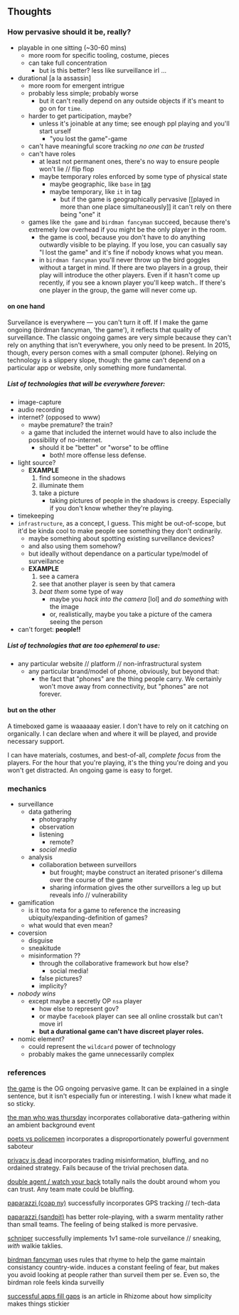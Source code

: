 ## Thoughts

### How pervasive should it be, really?

*   playable in one sitting (~30-60 mins)
    *   more room for specific tooling, costume, pieces
    *   can take full concentration
        *   but is this better? less like surveillance irl ...
*   durational [a la assassin]
    *   more room for emergent intrigue
    *   probably less simple; probably worse
        *   but it can't really depend on any outside objects if it's meant to go on for `time`.
    *   harder to get participation, maybe?
        *   unless it's joinable at any time; see enough ppl playing and you'll start urself
            *   "you lost the game"-game
    *   can't have meaningful score tracking *no one can be trusted*
    *   can't have roles
        *   at least not permanent ones, there's no way to ensure people won't lie // flip flop
        *   maybe temporary roles enforced by some type of physical state
            *   maybe geographic, like `base` in [tag](http://en.wikipedia.org/wiki/Tag_(game)#Base_and_truce_terms)
            *   maybe temporary, like `it` in tag
                *   but if the game is geographically pervasive [[played in more than one place simultaneously]] it can't rely on there being "one" it
    *   games like `the game` and `birdman fancyman` succeed, because there's extremely low overhead if you might be the only player in the room.
        *   the game is cool, because you don't have to do anything outwardly visible to be playing. If you lose, you can casually say "I lost the game" and it's fine if nobody knows what you mean.
        *   in `birdman fancyman` you'll never throw up the bird goggles without a target in mind. If there are two players in a group, their play will introduce the other players. Even if it hasn't come up recently, if you see a known player you'll keep watch.. If there's one player in the group, the game will never come up.

#### on one hand

Surveilance is everywhere — you can't turn it off. If I make the game ongoing (birdman fancyman, 'the game'), it reflects that quality of surveillance. The classic ongoing games are very simple because they can't rely on anything that isn't everywhere, you only need to be present. In 2015, though, every person comes with a small computer (phone). Relying on technology is a slippery slope, though: the game can't depend on a particular app or website, only something more fundamental.

##### List of technologies that will be everywhere forever:

*   image-capture
*   audio recording
*   internet? (opposed to www)
    *   maybe premature? the train?
    *   a game that included the internet would have to also include the possibility of no-internet.
        *   should it be "better" or "worse" to be offline
            *   both! more offense less defense.
*   light source?
    *   **EXAMPLE**
        1.  find someone in the shadows
        1.  illuminate them
        1.  take a picture
            *   taking pictures of people in the shadows is creepy. Especially if you don't know whether they're playing.
*   timekeeping
*   `infrastructure`, as a concept, I guess. This might be out-of-scope, but it'd be kinda cool to make people see something they don't ordinarily.
    *   maybe something about spotting existing surveillance devices?
    *   and also using them somehow?
    *   but ideally without dependance on a particular type/model of surveillance
    *   **EXAMPLE**
        1.  see a camera
        2.  see that another player is seen by that camera
        3.  *beat them* some type of way
            *   maybe you *hack into the camera* [lol] and *do something* with the image
            *   or, realistically, maybe you take a picture of the camera seeing the person
*   can't forget: **people!!**

##### List of technologies that are too ephemeral to use:

*   any particular website // platform // non-infrastructural system
    *   any particular brand/model of phone, obviously, but beyond that:
        *   the fact that "phones" are the thing people carry. We certainly won't move away from connectivity, but "phones" are not forever.

#### but on the other

A timeboxed game is waaaaaay easier. I don't have to rely on it catching on organically. I can declare when and where it will be played, and provide necessary support.

I can have materials, costumes, and best-of-all, *complete focus* from the players. For the hour that you're playing, it's the thing you're doing and you won't get distracted. An ongoing game is easy to forget.

### mechanics

*   surveillance
    *   data gathering
        *   photography
        *   observation
        *   listening
            *   remote?
        *   _social media_
    *   analysis
        *   collaboration between surveillors
            *   but frought; maybe construct an iterated prisoner's dillema over the course of the game
            *   sharing information gives the other surveillors a leg up but reveals info // vulnerability
*   gamification
    *   is it too meta for a game to reference the increasing ubiquity/expanding-definition of games?
    *   what would that even mean?
*   coversion
    *   disguise
    *   sneakitude
    *   misinformation ??
        *   through the collaborative framework but how else?
            *   social media!
        *   false pictures?
        *   implicity?
*   *nobody wins*
    *   except maybe a secretly OP `nsa` player
        *   how else to represent gov?
        *   or maybe `facebook` player can see all online crosstalk but can't move irl
        *   **but a durational game can't have discreet player roles.**
*   nomic element?
    *   could represent the `wildcard` power of technology
    *   probably makes the game unnecessarily complex

### references

[the game](http://en.wikipedia.org/wiki/The_Game_(mind_game)) is the OG ongoing pervasive game. It can be explained in a single sentence, but it isn't especially fun or interesting. I wish I knew what made it so sticky.

[the man who was thursday](http://ludocity.org/wiki/The_Man_Who_Was_Thursday) incorporates collaborative data-gathering within an ambient background event

[poets vs policemen](http://ludocity.org/wiki/Poets_versus_Policemen) incorporates a disproportionately powerful government saboteur

[privacy is dead](http://ludocity.org/wiki/Privacy_Is_Dead) incorporates trading misinformation, bluffing, and no ordained strategy. Fails because of the trivial prechosen data.

[double agent / watch your back](http://ludocity.org/wiki/Double_Agent_/_Watch_Your_Back) totally nails the doubt around whom you can trust. Any team mate could be bluffing.

[paparazzi (coap ny)](http://comeoutandplay.org/2009_paparazzi.php) successfully incorporates GPS tracking // tech-data

[paparazzi (sandpit)](http://ludocity.org/wiki/Paparazzi) has better role-playing, with a swarm mentality rather than small teams. The feeling of being stalked is more pervasive.

[schniper](http://ludocity.org/wiki/Schniper) successfully implements 1v1 same-role surveilance // sneaking, *with* walkie taklies.

[birdman fancyman](http://www.urbandictionary.com/define.php?term=Bird-Man+%5Bthe+game%5D) uses rules that rhyme to help the game maintain consistancy country-wide. induces a constant feeling of fear, but makes you avoid looking at people rather than surveil them per se. Even so, the birdman role feels kinda surveilly

[successful apps fill gaps](http://rhizome.org/editorial/2014/apr/4/successful-apps-fill-gaps/) is an article in Rhizome about how simplicity makes things stickier


